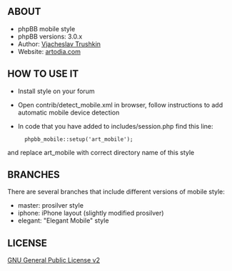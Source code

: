 ## ABOUT

* phpBB mobile style
* phpBB versions: 3.0.x
* Author: [Vjacheslav Trushkin](http://www.phpbb.com/community/memberlist.php?mode=viewprofile&u=5926)
* Website: [artodia.com](http://www.artodia.com/)

## HOW TO USE IT

* Install style on your forum
* Open contrib/detect_mobile.xml in browser, follow instructions to add automatic mobile device detection
* In code that you have added to includes/session.php find this line:

        phpbb_mobile::setup('art_mobile');
and replace art_mobile with correct directory name of this style

## BRANCHES

There are several branches that include different versions of mobile style:

* master: prosilver style
* iphone: iPhone layout (slightly modified prosilver)
* elegant: "Elegant Mobile" style

## LICENSE

[GNU General Public License v2](http://opensource.org/licenses/gpl-2.0.php)
